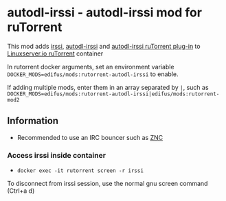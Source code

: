 # autodl-irssi - autodl-irssi mod for ruTorrent

This mod adds [irssi](https://irssi.org/), [autodl-irssi](https://github.com/autodl-community/autodl-irssi) and [autodl-irssi ruTorrent plug-in](https://github.com/autodl-community/autodl-rutorrent) to [Linuxserver.io ruTorrent](https://github.com/linuxserver/docker-rutorrent) container

In rutorrent docker arguments, set an environment variable `DOCKER_MODS=edifus/mods:rutorrent-autodl-irssi` to enable.

If adding multiple mods, enter them in an array separated by `|`, such as `DOCKER_MODS=edifus/mods:rutorrent-autodl-irssi|edifus/mods:rutorrent-mod2`


## Information
* Recommended to use an IRC bouncer such as [ZNC](https://github.com/linuxserver/docker-znc)

### Access irssi inside container
* `docker exec -it rutorrent screen -r irssi`

To disconnect from irssi session, use the normal gnu screen command (Ctrl+a d)
